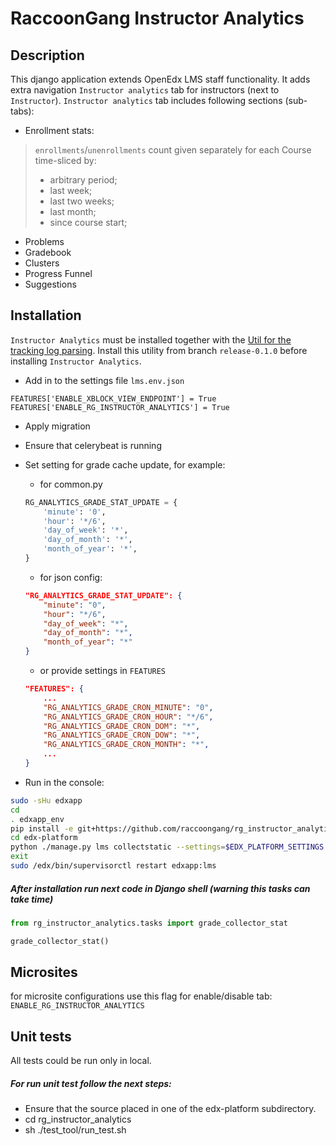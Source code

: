 # RaccoonGang Instructor Analytics

## Description

This django application extends OpenEdx LMS staff functionality.
It adds extra navigation `Instructor analytics` tab for instructors (next to `Instructor`).
`Instructor analytics` tab includes following sections (sub-tabs):

- Enrollment stats:

> `enrollments`/`unenrollments` count given separately for each Course time-sliced by:
> - arbitrary period;
> - last week;
> - last two weeks;
> - last month;
> - since course start;

- Problems
- Gradebook
- Clusters
- Progress Funnel
- Suggestions

## Installation

`Instructor Analytics` must be installed together with the [Util for the tracking log parsing](https://github.com/raccoongang/rg_instructor_analytics_log_collector/tree/release-0.1.0).
 Install this utility from branch `release-0.1.0` before installing `Instructor Analytics`.

* Add in to the settings file `lms.env.json`
```
FEATURES['ENABLE_XBLOCK_VIEW_ENDPOINT'] = True
FEATURES['ENABLE_RG_INSTRUCTOR_ANALYTICS'] = True
```
* Apply migration
* Ensure that celerybeat is running
* Set setting for grade cache update, for example:
    * for common.py
    ```python
    RG_ANALYTICS_GRADE_STAT_UPDATE = {
        'minute': '0',
        'hour': '*/6',
        'day_of_week': '*',
        'day_of_month': '*',
        'month_of_year': '*',
    }
    ```
    * for json config:

    ```json
    "RG_ANALYTICS_GRADE_STAT_UPDATE": {
        "minute": "0",
        "hour": "*/6",
        "day_of_week": "*",
        "day_of_month": "*",
        "month_of_year": "*"
    }
    ```
    * or provide settings in `FEATURES`
    ```json
    "FEATURES": {
        ...
        "RG_ANALYTICS_GRADE_CRON_MINUTE": "0",
        "RG_ANALYTICS_GRADE_CRON_HOUR": "*/6",
        "RG_ANALYTICS_GRADE_CRON_DOM": "*",
        "RG_ANALYTICS_GRADE_CRON_DOW": "*",
        "RG_ANALYTICS_GRADE_CRON_MONTH": "*",
        ...
    }
    ```
* Run in the console:
```bash
sudo -sHu edxapp
cd 
. edxapp_env
pip install -e git+https://github.com/raccoongang/rg_instructor_analytics@master#egg=rg_instructor_analytics
cd edx-platform
python ./manage.py lms collectstatic --settings=$EDX_PLATFORM_SETTINGS --noinput
exit
sudo /edx/bin/supervisorctl restart edxapp:lms
```

##### After installation run next code in Django shell (warning this tasks can take time) 
```python
from rg_instructor_analytics.tasks import grade_collector_stat

grade_collector_stat()
```

## Microsites 

for microsite configurations use this flag for enable/disable tab: `ENABLE_RG_INSTRUCTOR_ANALYTICS`

## Unit tests
All tests could be run only in local.

##### For run unit test follow the next steps:
* Ensure that the source placed in one of the edx-platform subdirectory.
* cd rg_instructor_analytics
* sh ./test_tool/run_test.sh

